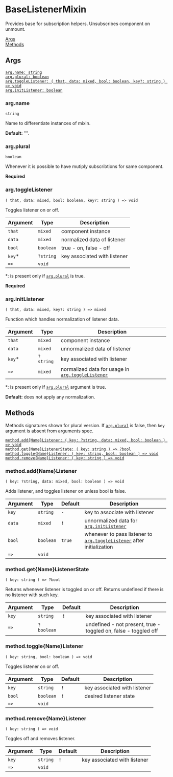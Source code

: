 # BaseListenerMixin

Provides base for subscription helpers. Unsubscribes component on unmount.

[Args](#args)  
[Methods](#methods)  


## Args

[`arg.name: string`](#argname)  
[`arg.plural: boolean`](#argplural)  
[`arg.toggleListener: ( that, data: mixed, bool: boolean, key?: string ) => void`](#argtogglelistener)  
[`arg.initListener: boolean`](#arginitlistener)  


### arg.name

`string`

Name to differentiate instances of mixin.

**Default:** "".


### arg.plural

`boolean`

Whenever it is possible to have mutiply subscribtions for same component.

**Required**


### arg.toggleListener

`( that, data: mixed, bool: boolean, key?: string ) => void`

Toggles listener on or off.

| Argument | Type      | Description                  |
| -------- | --------- | ---------------------------- |
| `that`   | `mixed`   | component instance           |
| `data`   | `mixed`   | normalized data of listener  |
| `bool`   | `boolean` | true - on, false - off       |
| `key`\*  | `?string` | key associated with listener |
| `=>`     | `void`    |                              |

\*: is present only if [`arg.plural`](#argplural) is true.

**Required**


### arg.initListener

`( that, data: mixed, key?: string ) => mixed`

Function which handles normalization of listener data.

| Argument | Type      | Description                                                             |
| -------- | --------- | ----------------------------------------------------------------------- |
| `that`   | `mixed`   | component instance                                                      |
| `data`   | `mixed`   | unnormalized data of listener                                           |
| `key`\*  | `?string` | key associated with listener                                            |
| `=>`     | `mixed`   | normalized data for usage in [`arg.toggleListener`](#argtogglelistener) |

\*: is present only if [`arg.plural`](#argplural) argument is true.

**Default:** does not apply any normalization.


## Methods

Methods signatures shown for plural version. If [`arg.plural`](#argplural) is false, then `key` argument is absent from arguments spec.

[`method.add{Name}Listener: ( key: ?string, data: mixed, bool: boolean ) => void`](#methodaddnamelistener)  
[`method.get{Name}ListenerState: ( key: string ) => ?bool`](#methodgetnamelistenerstate)  
[`method.toggle{Name}Listener: ( key: string, bool: boolean ) => void`](#methodtogglenamelistener)  
[`method.remove{Name}Listener: ( key: string ) => void`](#methodremovenamelistener)  


### method.add{Name}Listener

`( key: ?string, data: mixed, bool: boolean ) => void`

Adds listener, and toggles listener on unless bool is false.

| Argument | Type      | Default | Description                                                                                  |
| -------- | --------- | ------- | -------------------------------------------------------------------------------------------- |
| `key`    | `string`  | `-`     | key to associate with listener                                                               |
| `data`   | `mixed`   | **`!`** | unnormalized data for [`arg.initListener`](#arginitlistener)                                 |
| `bool`   | `boolean` | `true`  | whenever to pass listener to [`arg.toggleListener`](#argtogglelistener) after initialization |
| `=>`     | `void`    |         |                                                                                              |


### method.get{Name}ListenerState

`( key: string ) => ?bool`

Returns whenever listener is toggled on or off. Returns undefined if there is no listener with such key.

| Argument | Type       | Default | Description                                                     |
| -------- | ---------- | ------- | --------------------------------------------------------------- |
| `key`    | `string`   | **`!`** | key associated with listener                                    |
| `=>`     | `?boolean` |         | undefined - not present, true - toggled on, false - toggled off |


### method.toggle{Name}Listener

`( key: string, bool: boolean ) => void`

Toggles listener on or off.

| Argument | Type      | Default | Description                  |
| -------- | --------- | ------- | ---------------------------- |
| `key`    | `string`  | **`!`** | key associated with listener |
| `bool`   | `boolean` | **`!`** | desired listener state       |
| `=>`     | `void`    |         |                              |


### method.remove{Name}Listener

`( key: string ) => void`

Toggles off and removes listener.

| Argument | Type     | Default | Description                  |
| -------- | -------- | ------- | ---------------------------- |
| `key`    | `string` | **`!`** | key associated with listener |
| `=>`     | `void`   |         |                              |
